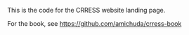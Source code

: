 This  is the code for the CRRESS website landing page.

For the book, see https://github.com/amichuda/crress-book
